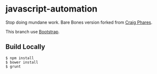 # javascript-automation
Stop doing mundane work. Bare Bones version forked from [Craig Phares](http://craigphares.github.io/javascript-automation/).

This branch use [Bootstrap](http://getbootstrap.com/).

## Build Locally

```
$ npm install
$ bower install
$ grunt
```